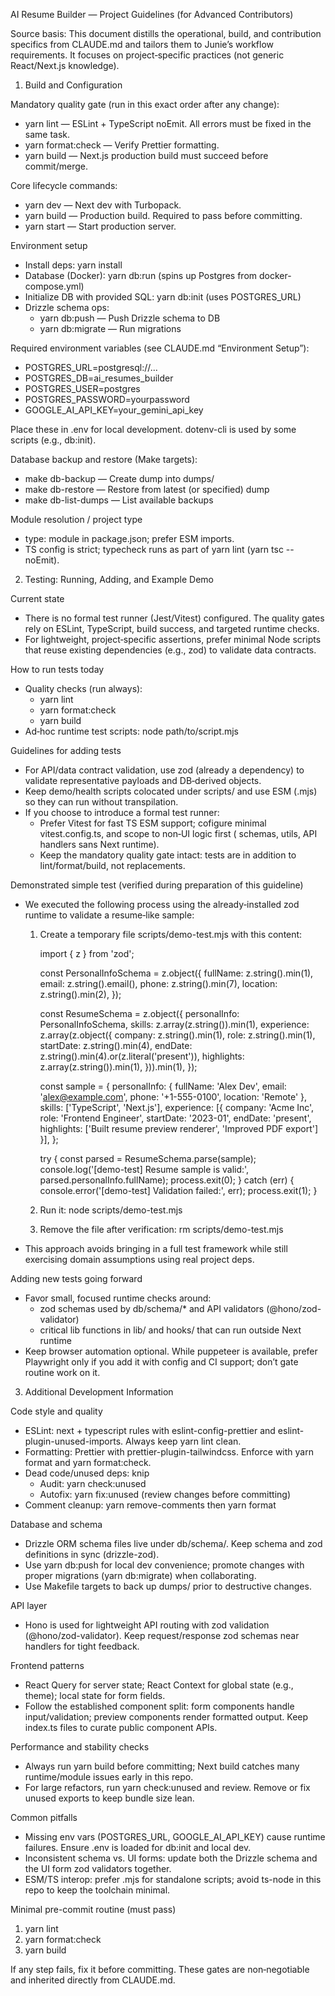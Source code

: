 AI Resume Builder — Project Guidelines (for Advanced Contributors)

Source basis: This document distills the operational, build, and contribution specifics from CLAUDE.md and tailors them
to Junie’s workflow requirements. It focuses on project‑specific practices (not generic React/Next.js knowledge).

1. Build and Configuration

Mandatory quality gate (run in this exact order after any change):

- yarn lint — ESLint + TypeScript noEmit. All errors must be fixed in the same task.
- yarn format:check — Verify Prettier formatting.
- yarn build — Next.js production build must succeed before commit/merge.

Core lifecycle commands:

- yarn dev — Next dev with Turbopack.
- yarn build — Production build. Required to pass before committing.
- yarn start — Start production server.

Environment setup

- Install deps: yarn install
- Database (Docker): yarn db:run (spins up Postgres from docker-compose.yml)
- Initialize DB with provided SQL: yarn db:init (uses POSTGRES_URL)
- Drizzle schema ops:
    - yarn db:push — Push Drizzle schema to DB
    - yarn db:migrate — Run migrations

Required environment variables (see CLAUDE.md “Environment Setup”):

- POSTGRES_URL=postgresql://...
- POSTGRES_DB=ai_resumes_builder
- POSTGRES_USER=postgres
- POSTGRES_PASSWORD=yourpassword
- GOOGLE_AI_API_KEY=your_gemini_api_key

Place these in .env for local development. dotenv-cli is used by some scripts (e.g., db:init).

Database backup and restore (Make targets):

- make db-backup — Create dump into dumps/
- make db-restore — Restore from latest (or specified) dump
- make db-list-dumps — List available backups

Module resolution / project type

- type: module in package.json; prefer ESM imports.
- TS config is strict; typecheck runs as part of yarn lint (yarn tsc --noEmit).

2. Testing: Running, Adding, and Example Demo

Current state

- There is no formal test runner (Jest/Vitest) configured. The quality gates rely on ESLint, TypeScript, build success,
  and targeted runtime checks.
- For lightweight, project‑specific assertions, prefer minimal Node scripts that reuse existing dependencies (e.g., zod)
  to validate data contracts.

How to run tests today

- Quality checks (run always):
    - yarn lint
    - yarn format:check
    - yarn build
- Ad‑hoc runtime test scripts: node path/to/script.mjs

Guidelines for adding tests

- For API/data contract validation, use zod (already a dependency) to validate representative payloads and DB‑derived
  objects.
- Keep demo/health scripts colocated under scripts/ and use ESM (.mjs) so they can run without transpilation.
- If you choose to introduce a formal test runner:
    - Prefer Vitest for fast TS ESM support; cofigure minimal vitest.config.ts, and scope to non‑UI logic first (
      schemas, utils, API handlers sans Next runtime).
    - Keep the mandatory quality gate intact: tests are in addition to lint/format/build, not replacements.

Demonstrated simple test (verified during preparation of this guideline)

- We executed the following process using the already‑installed zod runtime to validate a resume‑like sample:
    1. Create a temporary file scripts/demo-test.mjs with this content:

       import { z } from 'zod';

       const PersonalInfoSchema = z.object({
       fullName: z.string().min(1),
       email: z.string().email(),
       phone: z.string().min(7),
       location: z.string().min(2),
       });

       const ResumeSchema = z.object({
       personalInfo: PersonalInfoSchema,
       skills: z.array(z.string()).min(1),
       experience: z.array(z.object({
       company: z.string().min(1),
       role: z.string().min(1),
       startDate: z.string().min(4),
       endDate: z.string().min(4).or(z.literal('present')),
       highlights: z.array(z.string()).min(1),
       })).min(1),
       });

       const sample = {
       personalInfo: { fullName: 'Alex Dev', email: 'alex@example.com', phone: '+1-555-0100', location: 'Remote' },
       skills: ['TypeScript', 'Next.js'],
       experience: [{ company: 'Acme Inc', role: 'Frontend Engineer', startDate: '2023-01', endDate: 'present',
       highlights: ['Built resume preview renderer', 'Improved PDF export'] }],
       };

       try {
       const parsed = ResumeSchema.parse(sample);
       console.log('[demo-test] Resume sample is valid:', parsed.personalInfo.fullName);
       process.exit(0);
       } catch (err) {
       console.error('[demo-test] Validation failed:', err);
       process.exit(1);
       }

    2. Run it: node scripts/demo-test.mjs
    3. Remove the file after verification: rm scripts/demo-test.mjs

- This approach avoids bringing in a full test framework while still exercising domain assumptions using real project
  deps.

Adding new tests going forward

- Favor small, focused runtime checks around:
    - zod schemas used by db/schema/\* and API validators (@hono/zod-validator)
    - critical lib functions in lib/ and hooks/ that can run outside Next runtime
- Keep browser automation optional. While puppeteer is available, prefer Playwright only if you add it with config and
  CI support; don’t gate routine work on it.

3. Additional Development Information

Code style and quality

- ESLint: next + typescript rules with eslint-config-prettier and eslint-plugin-unused-imports. Always keep yarn lint
  clean.
- Formatting: Prettier with prettier-plugin-tailwindcss. Enforce with yarn format and yarn format:check.
- Dead code/unused deps: knip
    - Audit: yarn check:unused
    - Autofix: yarn fix:unused (review changes before committing)
- Comment cleanup: yarn remove-comments then yarn format

Database and schema

- Drizzle ORM schema files live under db/schema/. Keep schema and zod definitions in sync (drizzle-zod).
- Use yarn db:push for local dev convenience; promote changes with proper migrations (yarn db:migrate) when
  collaborating.
- Use Makefile targets to back up dumps/ prior to destructive changes.

API layer

- Hono is used for lightweight API routing with zod validation (@hono/zod-validator). Keep request/response zod schemas
  near handlers for tight feedback.

Frontend patterns

- React Query for server state; React Context for global state (e.g., theme); local state for form fields.
- Follow the established component split: form components handle input/validation; preview components render formatted
  output. Keep index.ts files to curate public component APIs.

Performance and stability checks

- Always run yarn build before committing; Next build catches many runtime/module issues early in this repo.
- For large refactors, run yarn check:unused and review. Remove or fix unused exports to keep bundle size lean.

Common pitfalls

- Missing env vars (POSTGRES_URL, GOOGLE_AI_API_KEY) cause runtime failures. Ensure .env is loaded for db:init and local
  dev.
- Inconsistent schema vs. UI forms: update both the Drizzle schema and the UI form zod validators together.
- ESM/TS interop: prefer .mjs for standalone scripts; avoid ts-node in this repo to keep the toolchain minimal.

Minimal pre-commit routine (must pass)

1. yarn lint
2. yarn format:check
3. yarn build

If any step fails, fix it before committing. These gates are non‑negotiable and inherited directly from CLAUDE.md.
